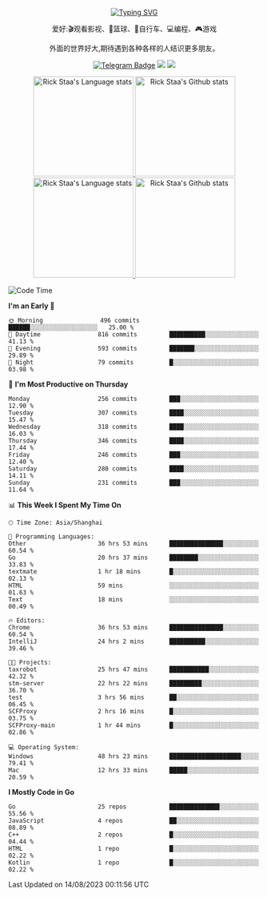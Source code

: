 <div align="center"> 

[![Typing SVG](https://readme-typing-svg.herokuapp.com?size=25&duration=2500&color=eeeeee&vCenter=true&width=200&height=40&lines=Hi+there+%F0%9F%91%8B%F0%9F%8F%BB;I'm+DanBai)](https://git.io/typing-svg)

爱好:🎬观看影视、🏀篮球、🚴自行车、💻编程、🎮游戏

外面的世界好大,期待遇到各种各样的人结识更多朋友。

[![Telegram Badge](https://img.shields.io/badge/-Telegram-blue?style=flat&logo=Telegram&logoColor=white)](https://t.me/danbai9420) 
[![](https://img.shields.io/badge/-Blog-brightgreen?style=flat&logo=Blogger&logoColor=white)](https://p00q.cn)
[![](https://img.shields.io/badge/-Email-red?style=flat&logo=Mail.Ru&logoColor=white)](mailto:danbai@88.com)
</div>

<!-- Light Mode -->
<div align="center"> 
<a href="https://github.com/anuraghazra/github-readme-stats#gh-light-mode-only">
<img height=200 src="https://github-readme-stats.vercel.app/api/top-langs/?username=danbai225&layout=compact&langs_count=10&hide_border=1&role=OWNER,COLLABORATOR#gh-light-mode-only" alt="Rick Staa's Language stats" />
</a>
<a href="https://github.com/anuraghazra/github-readme-stats#gh-light-mode-only">
<img height=200 src="https://github-readme-stats.vercel.app/api?username=danbai225&show_icons=true&count_private=true&line_height=28&hide_border=1&include_all_commits=true&card_width=450&role=OWNER,COLLABORATOR&exclude_repo=github-readme-stats#gh-light-mode-only" alt="Rick Staa's Github stats" />
</a>
</div>

<!-- Dark Mode -->
<div align="center"> 
<a href="https://github.com/anuraghazra/github-readme-stats#gh-dark-mode-only">
<img height=200 src="https://github-readme-stats.vercel.app/api/top-langs/?username=danbai225&layout=compact&langs_count=10&hide_border=1&role=OWNER,COLLABORATOR&theme=github_dark#gh-dark-mode-only" alt="Rick Staa's Language stats" />
</a>
<a href="https://github.com/anuraghazra/github-readme-stats#gh-dark-mode-only">
<img height=200 src="https://github-readme-stats.vercel.app/api?username=danbai225&show_icons=true&count_private=true&line_height=28&hide_border=1&include_all_commits=true&card_width=450&role=OWNER,COLLABORATOR&exclude_repo=github-readme-stats&theme=github_dark#gh-dark-mode-only" alt="Rick Staa's Github stats" />
</a>
</div>

<!--START_SECTION:waka-->
![Code Time](http://img.shields.io/badge/Code%20Time-869%20hrs%2027%20mins-blue)

**I'm an Early 🐤** 

```text
🌞 Morning                496 commits         ██████░░░░░░░░░░░░░░░░░░░   25.00 % 
🌆 Daytime                816 commits         ██████████░░░░░░░░░░░░░░░   41.13 % 
🌃 Evening                593 commits         ███████░░░░░░░░░░░░░░░░░░   29.89 % 
🌙 Night                  79 commits          █░░░░░░░░░░░░░░░░░░░░░░░░   03.98 % 
```
📅 **I'm Most Productive on Thursday** 

```text
Monday                   256 commits         ███░░░░░░░░░░░░░░░░░░░░░░   12.90 % 
Tuesday                  307 commits         ████░░░░░░░░░░░░░░░░░░░░░   15.47 % 
Wednesday                318 commits         ████░░░░░░░░░░░░░░░░░░░░░   16.03 % 
Thursday                 346 commits         ████░░░░░░░░░░░░░░░░░░░░░   17.44 % 
Friday                   246 commits         ███░░░░░░░░░░░░░░░░░░░░░░   12.40 % 
Saturday                 280 commits         ████░░░░░░░░░░░░░░░░░░░░░   14.11 % 
Sunday                   231 commits         ███░░░░░░░░░░░░░░░░░░░░░░   11.64 % 
```


📊 **This Week I Spent My Time On** 

```text
🕑︎ Time Zone: Asia/Shanghai

💬 Programming Languages: 
Other                    36 hrs 53 mins      ███████████████░░░░░░░░░░   60.54 % 
Go                       20 hrs 37 mins      ████████░░░░░░░░░░░░░░░░░   33.83 % 
textmate                 1 hr 18 mins        █░░░░░░░░░░░░░░░░░░░░░░░░   02.13 % 
HTML                     59 mins             ░░░░░░░░░░░░░░░░░░░░░░░░░   01.63 % 
Text                     18 mins             ░░░░░░░░░░░░░░░░░░░░░░░░░   00.49 % 

🔥 Editors: 
Chrome                   36 hrs 53 mins      ███████████████░░░░░░░░░░   60.54 % 
IntelliJ                 24 hrs 2 mins       ██████████░░░░░░░░░░░░░░░   39.46 % 

🐱‍💻 Projects: 
taxrobot                 25 hrs 47 mins      ███████████░░░░░░░░░░░░░░   42.32 % 
stm-server               22 hrs 22 mins      █████████░░░░░░░░░░░░░░░░   36.70 % 
test                     3 hrs 56 mins       ██░░░░░░░░░░░░░░░░░░░░░░░   06.45 % 
SCFProxy                 2 hrs 16 mins       █░░░░░░░░░░░░░░░░░░░░░░░░   03.75 % 
SCFProxy-main            1 hr 44 mins        █░░░░░░░░░░░░░░░░░░░░░░░░   02.86 % 

💻 Operating System: 
Windows                  48 hrs 23 mins      ████████████████████░░░░░   79.41 % 
Mac                      12 hrs 33 mins      █████░░░░░░░░░░░░░░░░░░░░   20.59 % 
```

**I Mostly Code in Go** 

```text
Go                       25 repos            ██████████████░░░░░░░░░░░   55.56 % 
JavaScript               4 repos             ██░░░░░░░░░░░░░░░░░░░░░░░   08.89 % 
C++                      2 repos             █░░░░░░░░░░░░░░░░░░░░░░░░   04.44 % 
HTML                     1 repo              █░░░░░░░░░░░░░░░░░░░░░░░░   02.22 % 
Kotlin                   1 repo              █░░░░░░░░░░░░░░░░░░░░░░░░   02.22 % 
```




 Last Updated on 14/08/2023 00:11:56 UTC
<!--END_SECTION:waka-->
